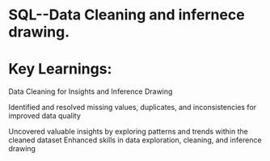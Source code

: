 # SQL--Data Cleaning and infernece drawing.
# Key Learnings:
Data Cleaning for Insights and Inference Drawing

Identified and resolved missing values, duplicates, and inconsistencies for improved data quality

Uncovered valuable insights by exploring patterns and trends within the cleaned dataset
Enhanced skills in data exploration, cleaning, and inference drawing
